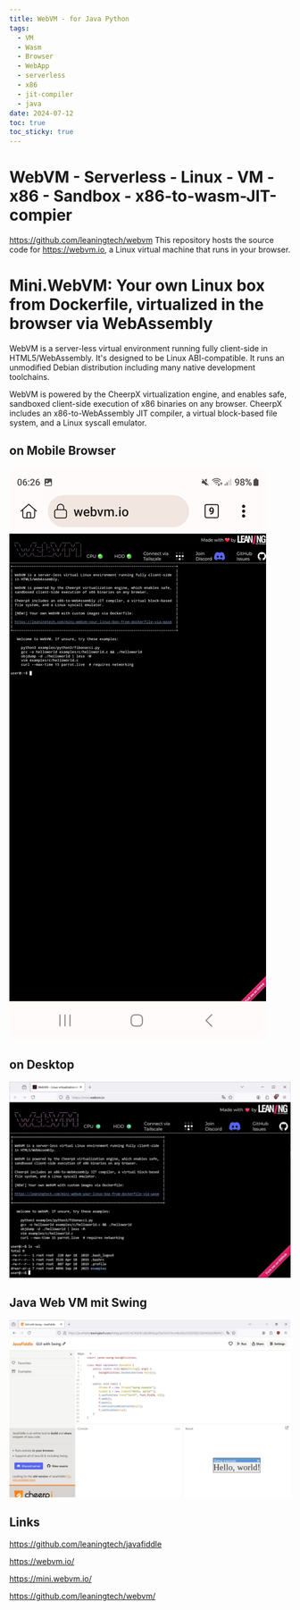 ```yaml
---
title: WebVM - for Java Python
tags:
  - VM
  - Wasm
  - Browser
  - WebApp
  - serverless
  - x86
  - jit-compiler
  - java
date: 2024-07-12
toc: true
toc_sticky: true
---
```


# WebVM - Serverless - Linux - VM - x86 - Sandbox - x86-to-wasm-JIT-compier  

https://github.com/leaningtech/webvm
This repository hosts the source code for https://webvm.io, a Linux virtual machine that runs in your browser.




# Mini.WebVM: Your own Linux box from Dockerfile, virtualized in the browser via WebAssembly

WebVM is a server-less virtual environment running fully client-side in HTML5/WebAssembly. It's designed to be Linux ABI-compatible. It runs an unmodified Debian distribution including many native development toolchains.

WebVM is powered by the CheerpX virtualization engine, and enables safe, sandboxed client-side execution of x86 binaries on any browser. CheerpX includes an x86-to-WebAssembly JIT compiler, a virtual block-based file system, and a Linux syscall emulator.

## on Mobile Browser 
![](../_asset/2024-07-12-webvm_image_1.jpg)
## on Desktop

![](../_asset/2024-07-12-webvm_image_2.jpg)

## Java Web VM mit Swing 

![](../_asset/2024-07-12-webvm_image_3.jpg)


## Links

<https://github.com/leaningtech/javafiddle>

<https://webvm.io/>

<https://mini.webvm.io/>

<https://github.com/leaningtech/webvm/>


